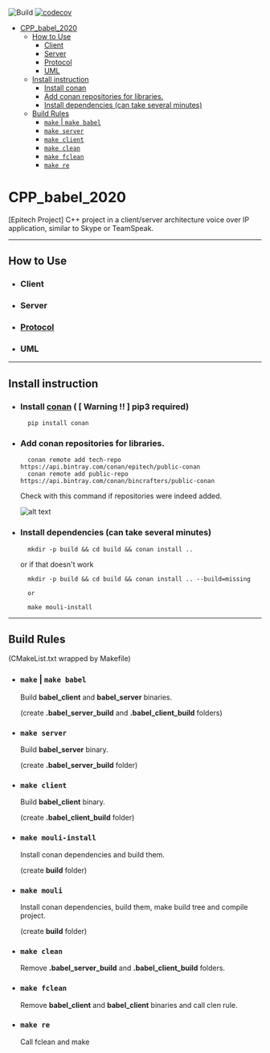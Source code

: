 ![Build](https://github.com/Encorpluptit/CPP_babel_2020/workflows/Build/badge.svg)
[![codecov](https://codecov.io/gh/Encorpluptit/CPP_babel_2020/branch/master/graph/badge.svg?token=ttl8s3om9V)](https://codecov.io/gh/Encorpluptit/CPP_babel_2020)

- [CPP_babel_2020](#cpp-babel-2020)
  * [How to Use](#how-to-use)
    + [Client](#client)
    + [Server](#server)
    + [Protocol](#protocol)
    + [UML](#uml)
  * [Install instruction](#install-instruction)
    + [Install conan](#install-conan-------warning--------pip3-required-)
    + [Add conan repositories for libraries.](#add-conan-repositories-for-libraries)
    + [Install dependencies (can take several minutes)](#install-dependencies--can-take-several-minutes-)
  * [Build Rules](#build-rules)
    + [`make` | `make babel`](#-make-----make-babel-)
    + [`make server`](#-make-server-)
    + [`make client`](#-make-client-)
    + [`make clean`](#-make-clean-)
    + [`make fclean`](#-make-fclean-)
    + [`make re`](#-make-re-)

# CPP_babel_2020
[Epitech Project] C++ project in a client/server architecture voice over IP application, similar to Skype or TeamSpeak.

---
##  How to Use

* ### Client

* ### Server

* ### [Protocol](Doc/Protocol.md "Full protocol documentation")

* ### UML


---
## Install instruction
* ### Install [conan](https://conan.io/ "Conan's Homepage") ( **[ Warning !! ]** pip3 required)
        
        pip install conan

* ### Add conan repositories for libraries.

        conan remote add tech-repo https://api.bintray.com/conan/epitech/public-conan
        conan remote add public-repo https://api.bintray.com/conan/bincrafters/public-conan
        
    Check with this command if repositories were indeed added.
    
    ![alt text][logo]
    
    [logo]: .github/assets/conan_remotes_list.png "Image in .github/assets"
    
* ### Install dependencies (can take several minutes)

        mkdir -p build && cd build && conan install .. 

    or if that doesn't work

        mkdir -p build && cd build && conan install .. --build=missing
        
        or
        
        make mouli-install


---

## Build Rules 
(CMakeList.txt wrapped by Makefile)
* ### `make` | `make babel`
    Build **babel_client** and **babel_server** binaries.
    
    (create **.babel_server_build** and **.babel_client_build** folders)
    
    
* ### `make server`
    Build **babel_server** binary.
    
    (create **.babel_server_build** folder)
    
    
* ### `make client`
    Build **babel_client** binary.
    
    (create **.babel_client_build** folder)


* ### `make mouli-install`
    Install conan dependencies and build them.
    
    (create **build** folder)


* ### `make mouli`
    Install conan dependencies, build them, make build tree and compile project.
    
    (create **build** folder)


* ### `make clean`
    Remove **.babel_server_build** and **.babel_client_build** folders.

    
* ### `make fclean`
    Remove **babel_client** and **babel_client** binaries and call clen rule.
    
    
* ### `make re`
    Call fclean and make

